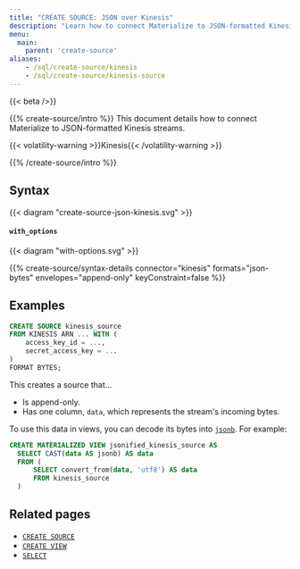 ```yaml
---
title: "CREATE SOURCE: JSON over Kinesis"
description: "Learn how to connect Materialize to JSON-formatted Kinesis streams"
menu:
  main:
    parent: 'create-source'
aliases:
    - /sql/create-source/kinesis
    - /sql/create-source/kinesis-source
---
```


{{< beta />}}

{{% create-source/intro %}}
This document details how to connect Materialize to JSON-formatted Kinesis
streams.

{{< volatility-warning >}}Kinesis{{< /volatility-warning >}}

{{% /create-source/intro %}}

## Syntax

{{< diagram "create-source-json-kinesis.svg" >}}

#### `with_options`

{{< diagram "with-options.svg" >}}

{{% create-source/syntax-details connector="kinesis" formats="json-bytes" envelopes="append-only" keyConstraint=false %}}

## Examples

```sql
CREATE SOURCE kinesis_source
FROM KINESIS ARN ... WITH (
    access_key_id = ...,
    secret_access_key = ...
)
FORMAT BYTES;
```

This creates a source that...

- Is append-only.
- Has one column, `data`, which represents the stream's incoming bytes.

To use this data in views, you can decode its bytes into
[`jsonb`](/sql/types/jsonb). For example:

```sql
CREATE MATERIALIZED VIEW jsonified_kinesis_source AS
  SELECT CAST(data AS jsonb) AS data
  FROM (
      SELECT convert_from(data, 'utf8') AS data
      FROM kinesis_source
  )
```

## Related pages

- [`CREATE SOURCE`](../)
- [`CREATE VIEW`](../../create-view)
- [`SELECT`](../../select)
